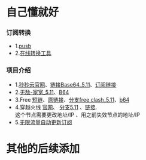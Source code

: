 # 自己懂就好
### 订阅转换
- 1.[pusb](https://zh.pusb.lijboy.top)
- 2.[在线转换工具](https://subconverters.com/)
### 项目介绍
- 1.[秒秒云官网](https://xn--9kqy4sc0n77ra.com/)、[链接Base64_5.11](https://raw.githubusercontent.com/lijboys/siy/main/miaomiao?token=GHSAT0AAAAAACRPI732IC5ROSHQK74PHE3OZSAGH3Q)、[订阅链接](https://dy01.mmydy.xyz/api/v1/client/subscribe?token=1a9aca3c79a1304ff1701cc2a0f5d129)
- 2.[无敌-家宽_5.11](https://raw.githubusercontent.com/lijboys/VPN-jiedian/main/jiakuang?token=GHSAT0AAAAAACRPI733YXQVGMMJ7A34IM6KZR7RMFA)、[B64](https://raw.githubusercontent.com/lijboys/siy/main/jiakuang_b64?token=GHSAT0AAAAAACRPI732YXP5MIFKEO3OOLPAZSAGNLA)
- 3.Free [短链](https://shiro.lol/mymc)、[原链接](https://psub.888005.xyz/sub?target=clash&url=https%3A%2F%2Fpaste.gg%2Fp%2Fming%2F00934b46bcb54a5ab228cc1f1607117d%2Ffiles%2F6ebfe6cdf4974a0e8c9a3be5b2eb5a23%2Fraw&insert=false)、[分支free clash_5.11](https://raw.githubusercontent.com/lijboys/VPN-jiedian/main/free%20clash?token=GHSAT0AAAAAACRPI7335WYBCFHBIEI52HEAZR7RLGA)、[b64](https://raw.githubusercontent.com/lijboys/siy/main/free_b64?token=GHSAT0AAAAAACRPI733Z4AA5BMLNTTGIBHAZSAGNPQ)
- 4.穿越火线   [官网](https://cfyun01.sbs/)、 [分支5.11](https://raw.githubusercontent.com/lijboys/VPN-jiedian/main/cfy?token=GHSAT0AAAAAACRPI733ARVFQFIWKVYGZ2EGZR7R22Q)    、[链接](https://cfyun01.sbs/api/v1/client/subscribe?token=71f1dc6f6ef0a02dedfa5e1c63f346f9).     
这个节点需要更改地址/IP 、用之前失效节点的地址/IP
- 5.[无限流量自动更新订阅](https://sub.yx.lijboy.top/auto)
# 其他的后续添加

